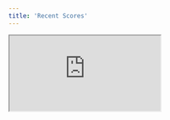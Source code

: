 ```yaml
---
title: 'Recent Scores'
---
```


<div class="class">
    <iframe src="http://www.golf.co.nz/MyGolf/Scores.aspx?memberid=687851&Code=1447405845"></iframe>
</div>